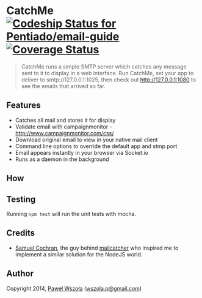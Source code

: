# CatchMe [ ![Codeship Status for Pentiado/email-guide](https://www.codeship.io/projects/2a8b9360-ba90-0131-330f-0aa8124e7323/status?branch=master)](https://www.codeship.io/projects/20908) [![Coverage Status](https://coveralls.io/repos/Pentiado/email-guide/badge.png?branch=master)](https://coveralls.io/r/Pentiado/email-guide?branch=master)

> CatchMe runs a simple SMTP server which catches any message sent to it to display in a web interface. Run CatchMe, set your app to deliver to smtp://127.0.0.1:1025, then check out http://127.0.0.1:1080 to see the emails that arrived so far.

## Features

* Catches all mail and stores it for display
* Validate email with campaignmonitor - http://www.campaignmonitor.com/css/
* Download original email to view in your native mail client
* Command line options to override the default app and stmp port
* Email appears instantly in your browser via Socket.io
* Runs as a daemon in the background

## How

## Testing

Running `npm test` will run the unit tests with mocha.

## Credits
* [Samuel Cochran](https://github.com/sj26), the guy behind [mailcatcher](https://github.com/sj26/mailcatcher) who inspired me to implement a similar solution for the NodeJS world.

## Author

Copyright 2014, [Paweł Wszoła](https://github.com/Pentiado) (wszola.p@gmail.com)